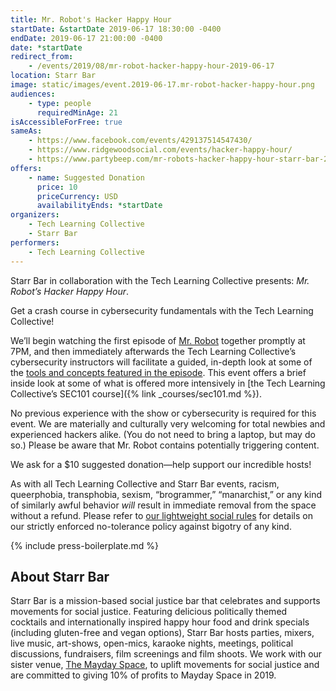 ```yaml
---
title: Mr. Robot's Hacker Happy Hour
startDate: &startDate 2019-06-17 18:30:00 -0400
endDate: 2019-06-17 21:00:00 -0400
date: *startDate
redirect_from:
    - /events/2019/08/mr-robot-hacker-happy-hour-2019-06-17
location: Starr Bar
image: static/images/event.2019-06-17.mr-robot-hacker-happy-hour.png
audiences:
    - type: people
      requiredMinAge: 21
isAccessibleForFree: true
sameAs:
    - https://www.facebook.com/events/429137514547430/
    - https://www.ridgewoodsocial.com/events/hacker-happy-hour/
    - https://www.partybeep.com/mr-robots-hacker-happy-hour-starr-bar-2013401-301058017.html
offers:
    - name: Suggested Donation
      price: 10
      priceCurrency: USD
      availabilityEnds: *startDate
organizers:
    - Tech Learning Collective
    - Starr Bar
performers:
    - Tech Learning Collective
---
```


Starr Bar in collaboration with the Tech Learning Collective presents: *Mr. Robot&rsquo;s Hacker Happy Hour*.

Get a crash course in cybersecurity fundamentals with the Tech Learning Collective!

We&rsquo;ll begin watching the first episode of [Mr. Robot](https://www.themoviedb.org/tv/62560-mr-robot) together promptly at 7PM, and then immediately afterwards the Tech Learning Collective&rsquo;s cybersecurity instructors will facilitate a guided, in-depth look at some of the [tools and concepts featured in the episode](https://github.com/AnarchoTechNYC/meta/wiki/Mr.-Robot%27s-Netflix-%27n%27-Hack). This event offers a brief inside look at some of what is offered more intensively in [the Tech Learning Collective&rsquo;s SEC101 course]({% link _courses/sec101.md %}).

No previous experience with the show or cybersecurity is required for this event. We are materially and culturally very welcoming for total newbies and experienced hackers alike. (You do not need to bring a laptop, but may do so.) Please be aware that Mr. Robot contains potentially triggering content.

We ask for a $10 suggested donation&mdash;help support our incredible hosts!

As with all Tech Learning Collective and Starr Bar events, racism, queerphobia, transphobia, sexism, “brogrammer,” “manarchist,” or any kind of similarly awful behavior *will* result in immediate removal from the space without a refund. Please refer to [our lightweight social rules](https://github.com/AnarchoTechNYC/meta/wiki/Social-rules) for details on our strictly enforced no-tolerance policy against bigotry of any kind.

{% include press-boilerplate.md %}

## About Starr Bar

Starr Bar is a mission-based social justice bar that celebrates and supports movements for social justice. Featuring delicious politically themed cocktails and internationally inspired happy hour food and drink specials (including gluten-free and vegan options), Starr Bar hosts parties, mixers, live music, art-shows, open-mics, karaoke nights, meetings, political discussions, fundraisers, film screenings and film shoots. We work with our sister venue, [The Mayday Space](https://maydayspace.org/), to uplift movements for social justice and are committed to giving 10% of profits to Mayday Space in 2019.
